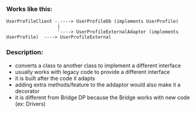 
### Works like this:

```
UserProfileClient -.----> UserProfileDb (implements UserProfile)
                   |
                   '----> UserProfileExternalAdapter (implements UserProfile)  ----> UserProfileExternal
```                    

### Description:

- converts a class to another class to implement a different interface
- usually works with legacy code to provide a different interface
- it is built after the code it adapts
- adding extra methods/feature to the addaptor would also make it a decorator
- it is different from Bridge DP because the Bridge works with new code (ex: Drivers)